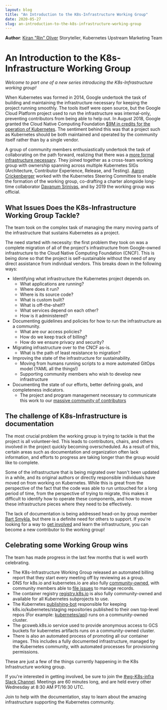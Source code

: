 ```yaml
---
layout: blog
title: "An Introduction to the K8s-Infrastructure Working Group"
date: 2020-05-27
slug: an-introduction-to-the-k8s-infrastructure-working-group
---
```


**Author**: [Kiran "Rin" Oliver](https://twitter.com/kiran_oliver) Storyteller, Kubernetes Upstream Marketing Team

# An Introduction to the K8s-Infrastructure Working Group

*Welcome to part one of a new series introducing the K8s-Infrastructure working group!*

When Kubernetes was formed in 2014, Google undertook the task of building and maintaining the infrastructure necessary for keeping the project running smoothly. The tools itself were open source, but the Google Cloud Platform project used to run the infrastructure was internal-only, preventing contributors from being able to help out. In August 2018, Google granted the Cloud Native Computing Foundation [$9M in credits for the operation of Kubernetes](https://cloud.google.com/blog/products/gcp/google-cloud-grants-9m-in-credits-for-the-operation-of-the-kubernetes-project). The sentiment behind this was that a project such as Kubernetes should be both maintained and operated by the community itself rather than by a single vendor. 

A group of community members enthusiastically undertook the task of collaborating on the path forward, realizing that there was a [more formal infrastructure necessary](https://github.com/kubernetes/community/issues/2715). They joined together as a cross-team working group with ownership spanning across multiple Kubernetes SIGs (Architecture, Contributor Experience, Release, and Testing). [Aaron Crickenberger](https://twitter.com/spiffxp) worked with the Kubernetes Steering Committee to enable the formation of the working group, co-drafting a charter alongside long-time collaborator [Davanum Srinivas](https://twitter.com/dims), and by 2019 the working group was official.

## What Issues Does the K8s-Infrastructure Working Group Tackle?

The team took on the complex task of managing the many moving parts of the infrastructure that sustains Kubernetes as a project. 

The need started with necessity: the first problem they took on was a complete migration of all of the project's infrastructure from Google-owned infrastructure to the Cloud Native Computing Foundation (CNCF). This is being done so that the project is self-sustainable without the need of any direct assistance from individual vendors. This breaks down in the following ways:

* Identifying what infrastructure the Kubernetes project depends on.
    * What applications are running?
    * Where does it run?
    * Where is its source code?
    * What is custom built?
    * What is off-the-shelf?
    * What services depend on each other?
    * How is it administered?
* Documenting guidelines and policies for how to run the infrastructure as a community.
    * What are our access policies?
    * How do we keep track of billing?
    * How do we ensure privacy and security?
* Migrating infrastructure over to the CNCF as-is.
    * What is the path of least resistance to migration?
* Improving the state of the infrastructure for sustainability.
    *  Moving from humans running scripts to a more automated GitOps model (YAML all the things!)
    *  Supporting community members who wish to develop new infrastructure
* Documenting the state of our efforts, better defining goals, and completeness indicators.
    * The project and program management necessary to communicate this work to our [massive community of contributors](https://kubernetes.io/blog/2020/04/21/contributor-communication/)

## The challenge of K8s-Infrastructure is documentation

The most crucial problem the working group is trying to tackle is that the project is all volunteer-led. This leads to contributors, chairs, and others involved in the project quickly becoming overscheduled. As a result of this, certain areas such as documentation and organization often lack information, and efforts to progress are taking longer than the group would like to complete.

Some of the infrastructure that is being migrated over hasn't been updated in a while, and its original authors or directly responsible individuals have moved on from working on Kubernetes. While this is great from the perspective of the fact that the code was able to run untouched for a long period of time, from the perspective of trying to migrate, this makes it difficult to identify how to operate these components, and how to move these infrastructure pieces where they need to be effectively.  

The lack of documentation is being addressed head-on by group member [Bart Smykla](https://twitter.com/bartsmykla), but there is a definite need for others to support. If you're looking for a way to [get involved](https://github.com/kubernetes/community/labels/wg%2Fk8s-infra) and learn the infrastructure, you can become a new contributor to the working group!  

## Celebrating some Working Group wins

The team has made progress in the last few months that is well worth celebrating. 

- The K8s-Infrastructure Working Group released an automated billing report that they start every meeting off by reviewing as a group. 
- DNS for k8s.io and kubernetes.io are also fully [community-owned](https://groups.google.com/g/kubernetes-dev/c/LZTYJorGh7c/m/u-ydk-yNEgAJ), with community members able to [file issues](https://github.com/kubernetes/k8s.io/issues/new?assignees=&labels=wg%2Fk8s-infra&template=dns-request.md&title=DNS+REQUEST%3A+%3Cyour-dns-record%3E) to manage records.
- The container registry [registry.k8s.io](https://github.com/kubernetes/k8s.io/wiki/New-Registry-url-for-Kubernetes-\(registry.k8s.io\)) is also fully community-owned and available for all Kubernetes subprojects to use. 
- The Kubernetes [publishing-bot](https://github.com/kubernetes/publishing-bot) responsible for keeping k8s.io/kubernetes/staging repositories published to their own top-level repos (For example: [kubernetes/api](https://github.com/kubernetes/api)) runs on a community-owned cluster.
- The gcsweb.k8s.io service used to provide anonymous access to GCS buckets for kubernetes artifacts runs on a community-owned cluster.
- There is also an automated process of promoting all our container images. This includes a fully documented infrastructure, managed by the Kubernetes community, with automated processes for provisioning permissions. 

These are just a few of the things currently happening in the K8s Infrastructure working group. 

If you're interested in getting involved, be sure to join the [#wg-K8s-infra Slack Channel](https://app.slack.com/client/T09NY5SBT/CCK68P2Q2). Meetings are 60 minutes long, and are held every other Wednesday at 8:30 AM PT/16:30 UTC.

Join to help with the documentation, stay to learn about the amazing infrastructure supporting the Kubernetes community.

